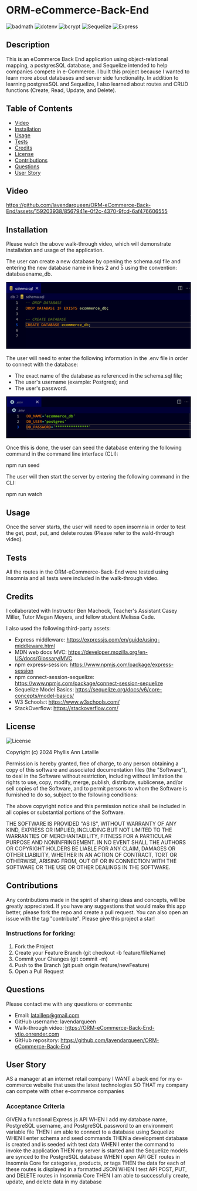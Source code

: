 # ORM-eCommerce-Back-End

![badmath](https://img.shields.io/github/languages/top/lernantino/badmath) ![dotenv](https://img.shields.io/badge/dotenv-16.4.5-green) ![bcrypt](https://img.shields.io/badge/bcrypt-5.1.1-violet) ![Sequelize](https://img.shields.io/badge/Sequelize-v6.37.3-blue) ![Express](https://img.shields.io/badge/Express-4.19.2-green)

## Description

This is an eCommerce Back End application using object-relational mapping, a postgresSQL database, and Sequelize intended to help companies compete in e-Commerce. I built this project because I wanted to learn more about databases and server side functionality. In addition to learning postgresSQL and Sequelize, I also learned about routes and CRUD functions (Create, Read, Update, and Delete).

## Table of Contents

- [Video](#video)
- [Installation](#installation)
- [Usage](#usage)
- [Tests](#tests)
- [Credits](#credits)
- [License](#license)
- [Contributions](#contributions)
- [Questions](#questions)
- [User Story](#user-story)

## Video

https://github.com/lavendarqueen/ORM-eCommerce-Back-End/assets/159203938/8567941e-0f2c-4370-9fcd-6af476606555

## Installation

Please watch the above walk-through video, which will demonstrate installation and usage of the application.

The user can create a new database by opening the schema.sql file and entering the new database name in lines 2 and 5 using the convention: databasename_db.

![Screenshot Create Database](assets/screenshots/screenshotCreateDb.png)

The user will need to enter the following information in the .env file in order to connect with the database:

- The exact name of the database as referenced in the schema.sql file;
- The user's username (example: Postgres); and
- The user's password.

![Screenshot dotenv](assets/screenshots/screenshotEnv.png)

Once this is done, the user can seed the database entering the following command in the command line interface (CLI):

npm run seed

The user will then start the server by entering the following command in the CLI:

npm run watch

## Usage

Once the server starts, the user will need to open insomnia in order to test the get, post, put, and delete routes (Please refer to the wald-through video).

## Tests

All the routes in the ORM-eCommerce-Back-End were tested using Insomnia and all tests were included in the walk-through video.

## Credits

I collaborated with Instructor Ben Machock, Teacher's Assistant Casey Miller, Tutor Megan Meyers, and fellow student Melissa Cade.

I also used the following third-party assets:

- Express middleware: https://expressjs.com/en/guide/using-middleware.html
- MDN web docs MVC: https://developer.mozilla.org/en-US/docs/Glossary/MVC
- npm express-session: https://www.npmjs.com/package/express-session
- npm connect-session-sequelize: https://www.npmjs.com/package/connect-session-sequelize
- Sequelize Model Basics: https://sequelize.org/docs/v6/core-concepts/model-basics/
- W3 Schools:t https://www.w3schools.com/
- StackOverflow: https://stackoverflow.com/

## License

![License](https://img.shields.io/badge/License-MIT-blue.svg)

Copyright (c) 2024 Phyllis Ann Lataille

Permission is hereby granted, free of charge, to any person obtaining a copy
of this software and associated documentation files (the "Software"), to deal
in the Software without restriction, including without limitation the rights
to use, copy, modify, merge, publish, distribute, sublicense, and/or sell
copies of the Software, and to permit persons to whom the Software is
furnished to do so, subject to the following conditions:

The above copyright notice and this permission notice shall be included in all
copies or substantial portions of the Software.

THE SOFTWARE IS PROVIDED "AS IS", WITHOUT WARRANTY OF ANY KIND, EXPRESS OR
IMPLIED, INCLUDING BUT NOT LIMITED TO THE WARRANTIES OF MERCHANTABILITY,
FITNESS FOR A PARTICULAR PURPOSE AND NONINFRINGEMENT. IN NO EVENT SHALL THE
AUTHORS OR COPYRIGHT HOLDERS BE LIABLE FOR ANY CLAIM, DAMAGES OR OTHER
LIABILITY, WHETHER IN AN ACTION OF CONTRACT, TORT OR OTHERWISE, ARISING FROM,
OUT OF OR IN CONNECTION WITH THE SOFTWARE OR THE USE OR OTHER DEALINGS IN THE
SOFTWARE.

## Contributions

Any contributions made in the spirit of sharing ideas and concepts, will be greatly appreciated. If you have any suggestions that would make this app better, please fork the repo and create a pull request. You can also open an issue with the tag "contribute". Please give this project a star!

### Instructions for forking:

1. Fork the Project
2. Create your Feature Branch (git checkout -b feature/fileName)
3. Commit your Changes (git commit -m)
4. Push to the Branch (git push origin feature/newFeature)
5. Open a Pull Request

## Questions

Please contact me with any questions or comments:

- Email: lataillep@gmail.com
- GitHub username: lavendarqueen
- Walk-through video: https://ORM-eCommerce-Back-End-ytjo.onrender.com
- GitHub repository: https://github.com/lavendarqueen/ORM-eCommerce-Back-End

## User Story

AS a manager at an internet retail company
I WANT a back end for my e-commerce website that uses the latest technologies
SO THAT my company can compete with other e-commerce companies

### Acceptance Criteria

GIVEN a functional Express.js API
WHEN I add my database name, PostgreSQL username, and PostgreSQL password to an environment variable file
THEN I am able to connect to a database using Sequelize
WHEN I enter schema and seed commands
THEN a development database is created and is seeded with test data
WHEN I enter the command to invoke the application
THEN my server is started and the Sequelize models are synced to the PostgreSQL database
WHEN I open API GET routes in Insomnia Core for categories, products, or tags
THEN the data for each of these routes is displayed in a formatted JSON
WHEN I test API POST, PUT, and DELETE routes in Insomnia Core
THEN I am able to successfully create, update, and delete data in my database
